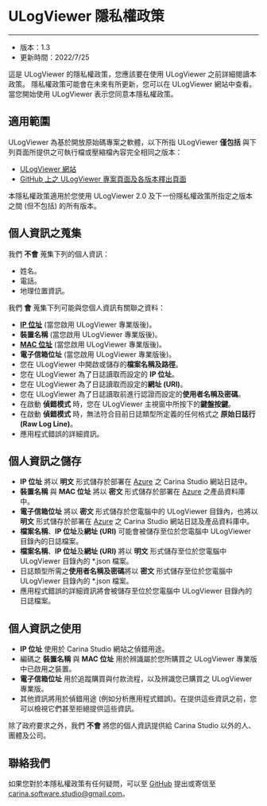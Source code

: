 # ULogViewer 隱私權政策
 ---
+ 版本：1.3
+ 更新時間：2022/7/25

這是 ULogViewer 的隱私權政策，您應該要在使用 ULogViewer 之前詳細閱讀本政策。 隱私權政策可能會在未來有所更新，您可以在 ULogViewer 網站中查看。 當您開始使用 ULogViewer 表示您同意本隱私權政策。

## 適用範圍
ULogViewer 為基於開放原始碼專案之軟體，以下所指 ULogViewer **僅包括** 與下列頁面所提供之可執行檔或壓縮檔內容完全相同之版本：
+ [ULogViewer 網站](https://carinastudio.azurewebsites.net/ULogViewer/)
+ [GitHub 上之 ULogViewer 專案頁面及各版本釋出頁面](https://github.com/carina-studio/ULogViewer)

本隱私權政策適用於您使用 ULogViewer 2.0 及下一份隱私權政策所指定之版本之間 (但不包括) 的所有版本。

## 個人資訊之蒐集
我們 **不會** 蒐集下列的個人資訊：
+ 姓名。
+ 電話。
+ 地理位置資訊。

我們 **會** 蒐集下列可能與您個人資訊有關聯之資料：
+ [**IP 位址**](https://zh.wikipedia.org/wiki/IP%E5%9C%B0%E5%9D%80) (當您啟用 ULogViewer 專業版後)。
+ **裝置名稱** (當您啟用 ULogViewer 專業版後)。
+ [**MAC 位址**](https://zh.wikipedia.org/zh-tw/MAC%E5%9C%B0%E5%9D%80) (當您啟用 ULogViewer 專業版後)。
+ **電子信箱位址** (當您啟用 ULogViewer 專業版後)。
+ 您在 ULogViewer 中開啟或儲存的**檔案名稱及路徑**。
+ 您在 ULogViewer 為了日誌讀取而設定的 **IP 位址**。
+ 您在 ULogViewer 為了日誌讀取而設定的**網址 (URI)**。
+ 您在 ULogViewer 為了日誌讀取前進行認證而設定的**使用者名稱及密碼**。
+ 在啟動 **偵錯模式** 時，您在 ULogViewer 主視窗中所按下的**鍵盤按鍵**。
+ 在啟動 **偵錯模式** 時，無法符合目前日誌類型所定義的任何格式之 **原始日誌行 (Raw Log Line)**。
+ 應用程式錯誤的詳細資訊。

## 個人資訊之儲存
+ **IP 位址** 將以 **明文** 形式儲存於部署在 [Azure](https://azure.microsoft.com/en-us/) 之 Carina Studio 網站日誌中。
+ **裝置名稱** 與 **MAC 位址** 將以 **密文** 形式儲存於部署在 [Azure](https://azure.microsoft.com/en-us/) 之產品資料庫中。
+ **電子信箱位址** 將以 **密文** 形式儲存於您電腦中的 ULogViewer 目錄內，也將以 **明文** 形式儲存於部署在 [Azure](https://azure.microsoft.com/en-us/) 之 Carina Studio 網站日誌及產品資料庫中。
+ **檔案名稱**、**IP 位址**及**網址 (URI)** 可能會被儲存至位於您電腦中 ULogViewer 目錄內的日誌檔案。
+ **檔案名稱**、**IP 位址**及**網址 (URI)** 將以 **明文** 形式儲存至位於您電腦中 ULogViewer 目錄內的 *.json 檔案。
+ 日誌類型所需之**使用者名稱及密碼**將以 **密文** 形式儲存至位於您電腦中 ULogViewer 目錄內的 *.json 檔案。
+ 應用程式錯誤的詳細資訊將會被儲存至位於您電腦中 ULogViewer 目錄內的日誌檔案。

## 個人資訊之使用
+ **IP 位址** 使用於 Carina Studio 網站之偵錯用途。
+ 編碼之 **裝置名稱** 與 **MAC 位址** 用於辨識屬於您所購買之 ULogViewer 專業版中已啟用之裝置。
+ **電子信箱位址** 用於追蹤購買與付款流程，以及辨識您已購買之 ULogViewer 專業版。
+ 其他資訊將用於偵錯用途 (例如分析應用程式錯誤)。在提供這些資訊之前，您可以檢視它們甚至拒絕提供這些資訊。

除了政府要求之外，我們 **不會** 將您的個人資訊提供給 Carina Studio 以外的人、團體及公司。

## 聯絡我們
如果您對於本隱私權政策有任何疑問，可以至 [GitHub](https://github.com/carina-studio/ULogViewer/issues) 提出或寄信至 [carina.software.studio@gmail.com](mailto:carina.software.studio@gmail.com)。
